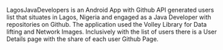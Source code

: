LagosJavaDevelopers is an Android App with Github API generated users list that situates in Lagos, Nigeria and engaged as a Java Developer with repositories on Github. The application used the Volley Library for Data lifting and Network Images. Inclusively with the list of users there is a User Details page with the share of each user Github Page.
